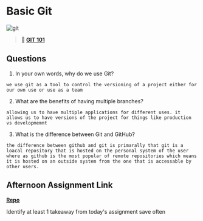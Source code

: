 # Basic Git

![git](https://git-scm.com/images/branching-illustration@2x.png)

> **📖 [GIT 101](https://codeworksacademy.com/fs-student-guide/resources/wk1/01-GIT)**

## Questions

1. In your own words, why do we use Git?

```
we use git as a tool to control the versioning of a project either for our own use or use as a team
```

2. What are the benefits of having multiple branches?

```
allowing us to have multiple applications for different uses. it allows us to have versions of the project for things like production vs developmemnt
```

3. What is the difference between Git and GitHub?

```
the difference between github and git is primarally that git is a loacal repository that is hosted on the personal system of the user where as github is the most popular of remote repositories which means it is hosted on an outside system from the one that is accessable by other users. 
```
## Afternoon Assignment Link

**[Repo](https://github.com/Joshua-Jensen/fs-journal)**

Identify at least 1 takeaway from today's assignment
save often